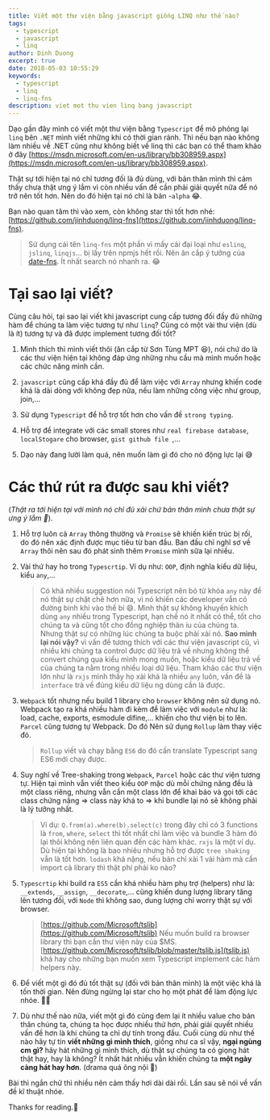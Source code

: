 ```yaml
---
title: Viết một thư viện bằng javascript giống LINQ như thế nào?
tags:
  - typescript
  - javascript
  - linq
author: Dinh Duong
excerpt: true
date: 2018-05-03 10:55:29
keywords:
  - typescript
  - linq
  - linq-fns
description: viet mot thu vien linq bang javascript
---
```



<!-- ![linq-fns](https://i.imgur.com/paTlz8I.png) -->

Dạo gần đây mình có viết một thư viện bằng `Typescript` để mô phỏng lại `linq` bên `.NET` mình viết những khi có thời gian rảnh. Thì nếu bạn nào không làm nhiều về .NET cũng như không biết về linq thì các bạn có thể tham khảo ở đây [https://msdn.microsoft.com/en-us/library/bb308959.aspx](https://msdn.microsoft.com/en-us/library/bb308959.aspx).

<!-- more -->

Thật sự tới hiện tại nó chỉ tương đối là đủ dùng, với bản thân mình thì cảm thấy chưa thật ưng ý lắm vì còn nhiều vấn đề cần phải giải quyết nữa để nó trở nên tốt hơn. Nên do đó hiện tại nó chỉ là bản -`alpha` 😂.

Bạn nào quan tâm thì vào xem, còn không star thì tốt hơn nhé: [https://github.com/jinhduong/linq-fns](https://github.com/jinhduong/linq-fns).
> Sử dụng cái tên `linq-fns` một phần vì mấy cái đại loại như `eslinq`, `jslinq`, `linqjs`... bị lấy trên npmjs hết rồi. Nên ăn cắp ý tưởng của [date-fns](https://date-fns.org/). Ít nhất search nó nhanh ra. 😂

# Tại sao lại viết?

Cùng câu hỏi, tại sao lại viết khi javascript cung cấp tương đối đầy đủ những hàm để chúng ta làm việc tương tự như `linq`? Cũng có một vài thư viện (dù là ít) tương tự và đã được implement tương đối tốt?
1. Mình thích thì mình viết thôi (ăn cắp từ Sơn Tùng MPT 😆), nói chứ do là các thư viện hiện tại không đáp ứng những nhu cầu mà mình muốn hoặc các chức năng mình cần.

2. `javascript` cũng cấp khá đầy đủ để làm việc với `Array` nhưng khiến code khá là dài dòng với không đẹp nữa, nếu làm những công việc như group, join,...

3. Sử dụng `Typescript` để hỗ trợ tốt hơn cho vấn đề `strong typing`. 

4. Hỗ trợ để integrate với các small stores như `real firebase database`, `localStogare` cho browser, `gist github file `,...

5. Dạo này đang lười làm quá, nên muốn làm gì đó cho nó động lực lại 😅

# Các thứ rút ra được sau khi viết? 

(*Thật ra tới hiện tại với mình nó chỉ đủ xài chứ bản thân mình chưa thật sự ưng ý lắm 👊*).

1. Hỗ trợ luôn cả `Array` thông thường và `Promise` sẽ khiến kiến trúc bị rối, do đó nên xác định được mục tiêu từ ban đầu. Ban đầu chỉ nghĩ sơ về `Array` thôi nên sau đó phát sinh thêm `Promise` mình sữa lại nhiều.

2. Vài thứ hay ho trong `Typescrtip`. Ví dụ như: `OOP`, định nghĩa kiểu dữ liệu, kiểu `any`,...
    > Có khá nhiều suggestion nói Typescript nên bỏ từ khóa `any` này để nó thật sự chặt chẽ hơn nữa, vì nó khiến các developer vẫn có đường binh khi vào thế bí 😄. Mình thật sự không khuyến khích dùng `any` nhiều trong Typescript, hạn chế nó ít nhất có thể, tốt cho chúng ta và cũng tốt cho đồng nghiệp thân iu của chúng ta. Nhưng thật sự có những lúc chúng ta buộc phải xài nó. **Sao mình lại nói vậy?** vì vấn đề tương thích với các thư viện javascript cũ, vì nhiều khi chúng ta control được dữ liệu trả về nhưng không thể convert chúng qua kiểu mình mong muốn, hoặc kiểu dữ liệu trả về của chúng ta nằm trong nhiều loại dữ liệu. Tham khảo các thư viện lớn như là `rxjs` mình thấy họ xài khá là nhiều `any` luôn, vấn đề là `interface` trả về đúng kiểu dữ liệu ng dùng cần là được.
    
3. `Webpack` tốt nhưng nếu build 1 library cho `browser` không nên sử dụng nó. Webpack tạo ra khá nhiều hàm đi kèm để làm việc với `module` như là: load, cache, exports, esmodule difine,... khiến cho thư viện bị to lên. `Parcel` cũng tương tự Webpack. Do đó Nên sử dụng `Rollup` làm thay việc đó. 
    > `Rollup` viết và chạy bằng `ES6` do đó cần translate Typescript sang ES6 mới chạy được.

4. Suy nghĩ về Tree-shaking trong `Webpack`, `Parcel` hoặc các thư viện tương tự. Hiện tại mình vẫn viết theo kiểu `OOP` mặc dù mỗi chứng năng đều là một class riêng, nhưng vẫn cần một class lớn để khai báo và gọi tới các class chứng năng => class này khá to => khi bundle lại nó sẽ không phải là lý tưởng nhất.
    > Ví dụ: `Q.from(a).where(b).select(c)` trong đây chỉ có 3 functions là `from`, `where`, `select` thì tốt nhất chỉ làm việc và bundle 3 hàm đó lại thôi không nên liên quan đến các hàm khác. `rxjs` là một ví dụ.
    Dù hiện tại không là bao nhiêu nhưng hỗ trợ được `tree shaking` vẫn là tốt hơn. `lodash` khá nặng, nếu bản chỉ xài 1 vài hàm mà cần import cả library thì thật phí phải ko nào?

5. `Typescrtip` khi build ra `ES5` cần khá nhiều hàm phụ trợ (helpers) như là: `__extends`, `__assign`, `__decorate`,... cũng khiến dung lượng library tăng lên tương đối, với `Node` thì không sao, dung lượng chỉ worry thật sự với browser.
    > [https://github.com/Microsoft/tslib](https://github.com/Microsoft/tslib) Nếu muốn build ra browser library thì bạn cần thư viện này của $MS.
    > [https://github.com/Microsoft/tslib/blob/master/tslib.js](tslib.js) khá hay cho những bạn muốn xem Typescript implement các hàm helpers này.

6. Để viết một gì đó đủ tốt thật sự (đối với bản thân mình) là một việc khá là tốn thời gian. Nên đừng ngừng lại star cho họ một phát để làm động lực nhóe. 👍🏼

7. Dù như thế nào nữa, viết một gì đó cũng đem lại ít nhiều value cho bản thân chúng ta, chúng ta học được nhiều thứ hơn, phải giải quyết nhiều vấn đề hơn là khi chúng ta chỉ dự tính trong đầu. Cuối cùng dù như thế nào hãy tự tin **viết những gì mình thích**, giống như ca sĩ vậy, **ngại ngùng cm gì?** hãy hát những gì mình thích, dù thật sự chúng ta có giọng hát thật hay, hay là không? Ít nhất hát nhiều vẫn khiến chúng ta **một ngày càng hát hay hơn**. (drama quá ông nội 🐸)

Bài thì ngắn chữ thì nhiều nên cảm thấy hơi dài dài rồi. Lần sau sẽ nói về vấn đề kĩ thuật nhóe.

Thanks for reading.📗
